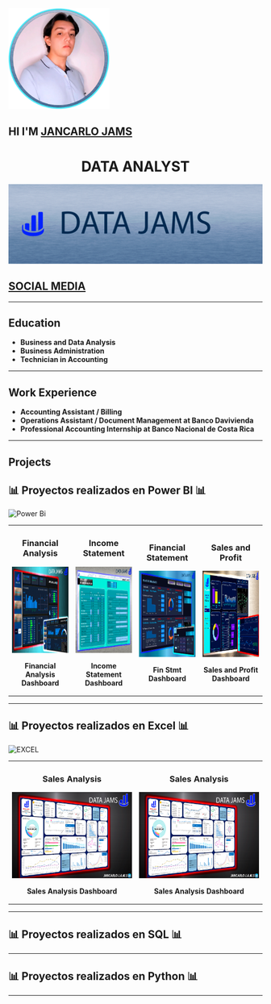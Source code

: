 <div align="left">
  <img src="TP1/Perfil%20circular.png" width="200" alt="Logo de Jancarlo Jams">
  <h2>HI I'M <a href="https://beacons.ai/data_jams">JANCARLO JAMS</a></h2>
</div>

<div align="center">
  <h1>DATA ANALYST</h1>
</div>

<div align="center">
  <img src="TP1/Banner%203.png" alt="Banner">
</div>

<div align="left">
  <h2><a href="https://beacons.ai/data_jams"><strong>SOCIAL MEDIA</strong></a></h2>
</div>

---

## Education

- **Business and Data Analysis**  
- **Business Administration**  
- **Technician in Accounting**  

---

## Work Experience

- **Accounting Assistant / Billing**  
- **Operations Assistant / Document Management at Banco Davivienda**  
- **Professional Accounting Internship at Banco Nacional de Costa Rica**  

---

## Projects

## 📊 **Proyectos realizados en Power BI** 📊
![Power Bi](https://img.shields.io/badge/power_bi-F2C811?style=for-the-badge&logo=powerbi&logoColor=black)

<table>
<tr>
<td width="25%">
<h3 align="center">Financial Analysis</h3>
<div align="center">
  <a href="https://app.powerbi.com/view?r=eyJrIjoiYWQ2YzJkNjEtZjJkNS00YjBlLTliODItMjQwY2Y0NDZjMjk3IiwidCI6ImRmODY3OWNkLWE4MGUtNDVkOC05OWFjLWM4M2VkN2ZmOTVhMCJ9" target="_blank">
    <img src="TP1/Miaturas/04%20-%20Miniatura%20Finaciero%20enfocado%20en%20ingresos%20y%20gastos.png" width="240" height="171" alt="Power BI">
  </a>
  <p><strong>Financial Analysis Dashboard</strong></p>
</div>
</td>

<td width="25%">
<h3 align="center">Income Statement</h3>
<div align="center">
  <a href="https://app.powerbi.com/view?r=eyJrIjoiZmU5NzMzY2EtMGRjZi00Mjg3LWEzZmUtMDc0ZTM5Mjg2Zjk1IiwidCI6ImRmODY3OWNkLWE4MGUtNDVkOC05OWFjLWM4M2VkN2ZmOTVhMCJ9" target="_blank">
    <img src="TP1/Miaturas/03%20-%20Miniatura%20Income%20statement.png" width="240" height="171" alt="Power BI">
  </a>
  <p><strong>Income Statement Dashboard</strong></p>
</div>
</td>

<td width="25%">
<h3 align="center">Financial Statement</h3>
<div align="center">
  <a href="https://app.powerbi.com/view?r=eyJrIjoiZWI4NTJiZDUtOTNkMC00OGExLTk2OGQtYjIyYjNkZjYyZmViIiwidCI6ImRmODY3OWNkLWE4MGUtNDVkOC05OWFjLWM4M2VkN2ZmOTVhMCJ9" target="_blank">
    <img src="TP1/Miaturas/02 - Miniatura Analisis Financiera DATA JAMS .png" width="240" height="171" alt="Power BI">
  </a>
  <p><strong>Fin Stmt Dashboard</strong></p>
</div>
</td>

<td width="25%">
<h3 align="center">Sales and Profit</h3>
<div align="center">
  <a href="https://app.powerbi.com/view?r=eyJrIjoiNzE0NWUwNzQtYWE4ZC00MTVlLWIwZjEtNDI0NDE3ZGFhZjQwIiwidCI6ImRmODY3OWNkLWE4MGUtNDVkOC05OWFjLWM4M2VkN2ZmOTVhMCJ9" target="_blank">
    <img src="TP1/Miaturas/01 - Miniatura Ganacias, Perdidas y Ventas .png" width="240" height="171" alt="Power BI">
  </a>
  <p><strong>Sales and Profit Dashboard</strong></p>
</div>
</td>
</tr>
</table>

---

## 📊 **Proyectos realizados en Excel** 📊
![EXCEL](https://img.shields.io/badge/Microsoft_Excel-217346?style=for-the-badge&logo=microsoft-excel&logoColor=white)

<table>
<tr>
<td width="25%">
<h3 align="center">Sales Analysis</h3>
<div align="center">
  <a href="https://onedrive.live.com/edit?id=94455FE6605258!120&resid=94455FE6605258!120&cid=0094455fe6605258&ithint=file%2Cxlsx&redeem=aHR0cHM6Ly8xZHJ2Lm1zL3gvYy8wMDk0NDU1ZmU2NjA1MjU4L0VWaFNZT1pmUlpRZ2dBQjRBQUFBQUFBQkExdFpCT0xEMW5XcGlLQkh5d2pPQUE_ZT1yTGN1Tk8&migratedtospo=true&wdo=2" target="_blank">
    <img src="TP1/Miniaturas Excel/01 - Miniatura metricas rendimiento de ventas - vendedores_.png" width="240" height="171" alt="Power BI">
  </a>
  <p><strong>Sales Analysis Dashboard</strong></p>
</div>
</td>

  <td width="25%">
<h3 align="center">Sales Analysis</h3>
<div align="center">
  <a href="https://1drv.ms/x/c/0094455fe6605258/IQQM_Ei2dqThSLTaskaCOAZ6AYJxqfFpLkKz2P2pnpltieE?" target="_blank">
    <img src="TP1/Miniaturas Excel/01 - Miniatura metricas rendimiento de ventas - vendedores_.png" width="240" height="171" alt="Power BI">
  </a>
  <p><strong>Sales Analysis Dashboard</strong></p>
</div>
</td>
</tr>
</table>

---

## 📊 **Proyectos realizados en SQL** 📊

---

## 📊 **Proyectos realizados en Python** 📊

---
